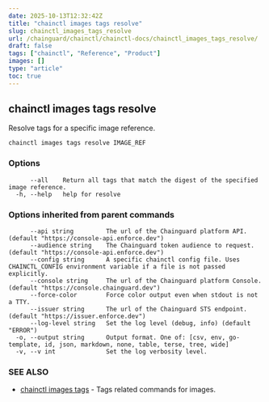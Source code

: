 ```yaml
---
date: 2025-10-13T12:32:42Z
title: "chainctl images tags resolve"
slug: chainctl_images_tags_resolve
url: /chainguard/chainctl/chainctl-docs/chainctl_images_tags_resolve/
draft: false
tags: ["chainctl", "Reference", "Product"]
images: []
type: "article"
toc: true
---
```

## chainctl images tags resolve

Resolve tags for a specific image reference.

```
chainctl images tags resolve IMAGE_REF
```

### Options

```
      --all    Return all tags that match the digest of the specified image reference.
  -h, --help   help for resolve
```

### Options inherited from parent commands

```
      --api string         The url of the Chainguard platform API. (default "https://console-api.enforce.dev")
      --audience string    The Chainguard token audience to request. (default "https://console-api.enforce.dev")
      --config string      A specific chainctl config file. Uses CHAINCTL_CONFIG environment variable if a file is not passed explicitly.
      --console string     The url of the Chainguard platform Console. (default "https://console.chainguard.dev")
      --force-color        Force color output even when stdout is not a TTY.
      --issuer string      The url of the Chainguard STS endpoint. (default "https://issuer.enforce.dev")
      --log-level string   Set the log level (debug, info) (default "ERROR")
  -o, --output string      Output format. One of: [csv, env, go-template, id, json, markdown, none, table, terse, tree, wide]
  -v, --v int              Set the log verbosity level.
```

### SEE ALSO

* [chainctl images tags](/chainguard/chainctl/chainctl-docs/chainctl_images_tags/)	 - Tags related commands for images.

